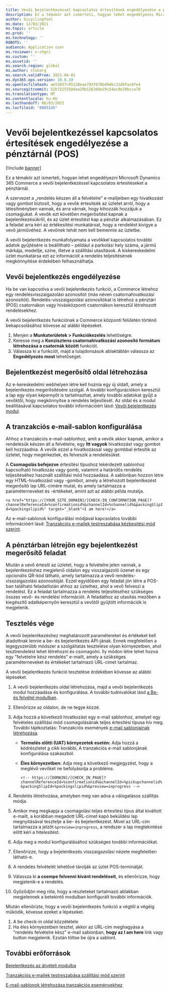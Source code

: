 ```yaml
---
title: Vevői bejelentkezéssel kapcsolatos értesítések engedélyezése a pénztárnál (POS)
description: Ez a témakör azt ismerteti, hogyan lehet engedélyezni Microsoft Dynamics 365 Commerce a vevői bejelentkezéssel kapcsolatos értesítéseket a pénztárnál.
author: bicyclingfool
ms.date: 12/03/2021
ms.topic: article
ms.prod: ''
ms.technology: ''
ROBOTS: ''
audience: Application user
ms.reviewer: v-chgri
ms.custom: ''
ms.assetid: ''
ms.search.region: global
ms.author: stuharg
ms.search.validFrom: 2021-04-01
ms.dyn365.ops.version: 10.0.19
ms.openlocfilehash: ae53657c95128eae793f670bd9dbc31d9fac0fe4
ms.sourcegitcommit: 52b7225350daa29b1263d8e29c54ac9e20bcca70
ms.translationtype: MT
ms.contentlocale: hu-HU
ms.lasthandoff: 06/03/2022
ms.locfileid: "8885145"
---
```

# <a name="enable-customer-check-in-notifications-in-point-of-sale-pos"></a>Vevői bejelentkezéssel kapcsolatos értesítések engedélyezése a pénztárnál (POS)

[!include [banner](includes/banner.md)]

Ez a témakör azt ismerteti, hogyan lehet engedélyezni Microsoft Dynamics 365 Commerce a vevői bejelentkezéssel kapcsolatos értesítéseket a pénztárnál.

A szervezet a „rendelés készen áll a felvételre” e-mailjeiben egy hivatkozást vagy gombot biztosít, hogy a vevők értesítsék az üzletet arról, hogy a létesítményben vannak, és arra várnak, hogy kihozzák hozzájuk a csomagjukat. A vevők ezt követően megerősítést kapnak a bejelentkezésükről, és az üzlet értesítést kap a pénztár alkalmazásában. Ez a feladat arra kéri az értékesítési munkatársat, hogy a rendelést kivigye a vevő járművéhez. A vevőnek tehát nem kell bemennie az üzletbe.

A vevői bejelentkezés munkafolyamata a vevőkkel kapcsolatos további adatok gyűjtésére is beállítható – például a parkolási hely száma, a jármű márkája, modellje, színe, illetve a szállítási utasítások. A kiskereskedelmi üzlet munkatársa ezt az információt a rendelés teljesítésének megkönnyítése érdekében felhasználhatja.

## <a name="enable-customer-check-in"></a>Vevői bejelentkezés engedélyezése

Ha be van kapcsolva a vevői bejelentkezés funkció, a Commerce létrehoz egy rendelésvisszaigazolási azonosítót (más néven csatornahivatkozási azonosítót). Rendelés-visszaigazolási azonosítókat is létrehoz a pénztári (POS) csatornákon vagy hívásközponti csatornákon keresztül létrehozott rendelésekhez. 

A vevői bejelentkezés funkciónak a Commerce központi felületén történő bekapcsolásához kövesse az alábbi lépéseket.

1. Menjen a **Munkaterületek \> Funkciókezelés** lehetőségre.
2. Keresse meg a **Konzisztens csatornahivatkozási azonosító formátum létrehozása a csatornák között** funkciót. 
3. Válassza ki a funkciót, majd a tulajdonsások ablaktáblán válassza az **Engedélyezés most** lehetőséget. 

## <a name="create-a-check-in-confirmation-page"></a>Bejelentkezést megerősítő oldal létrehozása

Az e-kereskedelmi webhelyen létre kell hoznia egy új oldalt, amely a bejelentkezés megerősítésére szolgál. A további konfigurációkon keresztül a lap egy olyan képernyőt is tartalmazhat, amely további adatokat gyűjt a vevőktől, hogy megkönnyítse a rendelés teljesítését. Az oldal és a modul beállításával kapcsolatos további információért lásd: [Vevői bejelentkezés modul](check-in-pickup-module.md).

## <a name="configure-the-transactional-email-template"></a>A tranzakciós e-mail-sablon konfigurálása

Ahhoz a tranzakciós e-mail-sablonhoz, amit a vevők akkor kapnak, amikor a rendelésük készen áll a felvételre, egy **Itt vagyok** hivatkozást vagy gombot kell hozzáadnia. A vevők ezzel a hivatkozással vagy gombbal értesítik az üzletet, hogy megérkeztek, és felveszik a rendelésüket. 

A **Csomagolás befejezve** értesítési típushoz lekérdezett sablonhoz kapcsolható hivatkozás vagy gomb, valamint a határidős rendelés teljesítéséhez használt szállítási mód hozzáadása. A sablonban hozzon létre egy HTML-hivatkozást vagy -gombot, amely a létrehozott bejelentkezést megerősítő lap URL-címére mutat, és amely tartalmazza a paraméterneveket és -értékeket, amint azt az alábbi példa mutatja.

`<a href="https://[YOUR_SITE_DOMAIN]/[CHECK-IN_CONFIRMATION_PAGE]?channelReferenceId=%confirmationid%&channelId=%channelid%&packingSlipId=%packingslipid%" target="_blank">I am here!</a>`

Az e-mail-sablonok konfigurálási módjával kapcsolatos további információért lásd: [Tranzakciós e-mailek testreszabása kézbesítési mód szerint](customize-email-delivery-mode.md). 

## <a name="a-check-in-confirmation-task-is-created-in-pos"></a>A pénztárban létrejön egy bejelentkezést megerősítő feladat

Miután a vevő értesíti az üzletet, hogy a felvételre jelen vannak, a bejelentkezéshez megjelenő oldalon egy visszaigazoló üzenet és egy opcionális QR-kód látható, amely tartalmazza a vevő rendelés-visszaigazolási azonosítóját. Ezzel egyidőben egy feladat jön létre a POS-ban található feladatlistán ahhoz az üzlethez, ahol a vevő felveszi a rendelést. Ez a feladat tartalmazza a rendelés teljesítéséhez szükséges összes vevő- és rendelési információt. A feladathoz az utasítás mezőben a kiegészítő adatképernyőn keresztül a vevőtől gyűjtött információk is megjelenik.

## <a name="end-to-end-testing"></a>Tesztelés vége

A vevői bejelentkezéshez meghatározott paramétereket és értékeket kell átadottnak lennie a be- és bejelentkezés API-jának. Ennek megfelelően a legegyszerűbb módszer a szolgáltatás tesztelése olyan környezetben, ahol tesztrendelést lehet létrehozni és csomagolni. Ily módon létre lehet hozva egy "felvételre kész rendelés" e-mailt, amely a szükséges paraméterneveket és értékeket tartalmazó URL-címet tartalmaz.

A vevői bejelentkezés funkció tesztelése érdekében kövesse az alábbi lépéseket.

1. A vevői bejelentkezés oldal létrehozása, majd a vevői bejelentkezés modul hozzáadása és konfigurálása. A további tudnivalókat lásd [a Be- és felvétel modulban](check-in-pickup-module.md). 
1. Ellenőrizze az oldalon, de ne tegye közzé.
1. Adja hozzá a következő hivatkozást egy e-mail sablonhoz, amelyet egy felvételes szállítási mód csomagolásának teljes értesítési típusa hív meg. További tájékoztatás: Tranzakciós események [e-mail sablonjainak létrehozása](email-templates-transactions.md).

    - **Termelés előtti (UAT) környezetek esetén:** Adja hozzá a kódrészletet [a](#configure-the-transactional-email-template) cikk korábbi, A tranzakciós e-mail sablonjának konfigurálása szakaszból.
    - **Éles környezetben:** Adja meg a következő megjegyzést, hogy a meglévő vevőket ne befolyásolja a probléma.

        `<!-- https://[DOMAIN]/[CHECK_IN_PAGE]?channelReferenceId=%confirmationid%&channelId=%pickupchannelid%&packingSlipId=%packingslipid%&preview=inprogress -->`

1. Rendelés létrehozása, amelyben meg van adva a válogatásos szállítás módja.
1. Amikor meg megkapja a csomagolási teljes értesítési típus által kiváltott e-mailt, a korábban megadott URL-címet kapó beküldési lap megnyitásával tesztelje a be- és bejelentkezést. Mivel az URL-cím tartalmazza a jelzőt `&preview=inprogress`, a rendszer a lap megtekintése előtt kéri a hitelesítést.
1. Adja meg a modul konfigurálásához szükséges további információkat.
1. Ellenőrizze, hogy a bejelentkezés visszaigazolási nézete megfelelően látható-e.
1. A rendelés felvételét lehetővé tárolják az üzlet POS-terminálját.
1. Válassza ki **a csempe felvenni kívánt rendeléseit**, és ellenőrizze, hogy megjelenik-e a rendelés.
1. Győződjön meg róla, hogy a részleteket tartalmazó ablakban megjelennek a betekintő modulban konfigurált további információk.

Miután ellenőrizte, hogy a vevői bejelentkezés funkció a végtől a végéig működik, kövesse ezeket a lépéseket.

1. A be check-in oldal közzététele
1. Ha éles környezetben tesztel, akkor az URL-cím meghagyása a "rendelés felvételre kész" e-mail sablonban, **hogy az I am here** link vagy button megjelenik. Ezután töltse be újra a sablont.

## <a name="additional-resources"></a>További erőforrások

[Bejelentkezés az átvételi modulba](check-in-pickup-module.md)

[Tranzakciós e-mailek testreszabása szállítási mód szerint](customize-email-delivery-mode.md)

[E-mail-sablonok létrehozása tranzakciós eseményekhez](email-templates-transactions.md)
